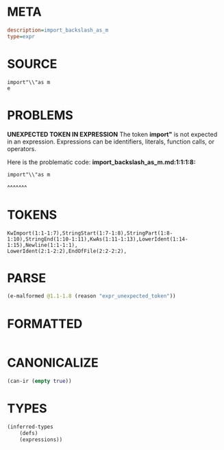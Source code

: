 # META
~~~ini
description=import_backslash_as_m
type=expr
~~~
# SOURCE
~~~roc
import"\\"as m
e
~~~
# PROBLEMS
**UNEXPECTED TOKEN IN EXPRESSION**
The token **import"** is not expected in an expression.
Expressions can be identifiers, literals, function calls, or operators.

Here is the problematic code:
**import_backslash_as_m.md:1:1:1:8:**
```roc
import"\\"as m
```
^^^^^^^


# TOKENS
~~~zig
KwImport(1:1-1:7),StringStart(1:7-1:8),StringPart(1:8-1:10),StringEnd(1:10-1:11),KwAs(1:11-1:13),LowerIdent(1:14-1:15),Newline(1:1-1:1),
LowerIdent(2:1-2:2),EndOfFile(2:2-2:2),
~~~
# PARSE
~~~clojure
(e-malformed @1.1-1.8 (reason "expr_unexpected_token"))
~~~
# FORMATTED
~~~roc

~~~
# CANONICALIZE
~~~clojure
(can-ir (empty true))
~~~
# TYPES
~~~clojure
(inferred-types
	(defs)
	(expressions))
~~~
